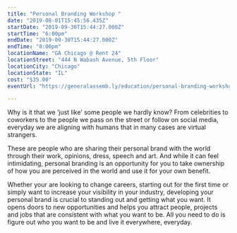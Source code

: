 ```yaml
---
title: "Personal Branding Workshop "
date: "2019-08-01T15:45:56.435Z"
startDate: "2019-09-30T15:44:27.000Z"
startTime: "6:00pm"
endDate: "2019-09-30T15:44:27.000Z"
endTime: "8:00pm"
locationName: "GA Chicago @ Rent 24"
locationStreet: "444 N Wabash Avenue, 5th Floor"
locationCity: "Chicago"
locationState: "IL"
cost: "$35.00"
eventUrl: "https://generalassemb.ly/education/personal-branding-workshop/chicago/78494"

---
```


Why is it that we ‘just like’ some people we hardly know? From celebrities to coworkers to the people we pass on the street or follow on social media, everyday we are aligning with humans that in many cases are virtual strangers.

These are people who are sharing their personal brand with the world through their work, opinions, dress, speech and art. And while it can feel intimidating, personal branding is an opportunity for you to take ownership of how you are perceived in the world and use it for your own benefit.

Whether your are looking to change careers, starting out for the first time or simply want to increase your visibility in your industry, developing your personal brand is crucial to standing out and getting what you want. It opens doors to new opportunities and helps you attract people, projects and jobs that are consistent with what you want to be. All you need to do is figure out who you want to be and live it everywhere, everyday.



